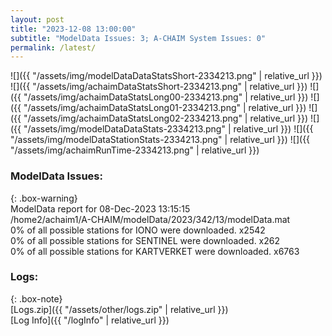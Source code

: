 ```yaml
---
layout: post
title: "2023-12-08 13:00:00"
subtitle: "ModelData Issues: 3; A-CHAIM System Issues: 0"
permalink: /latest/
---
```


![]({{ "/assets/img/modelDataDataStatsShort-2334213.png" | relative_url }})
![]({{ "/assets/img/achaimDataStatsShort-2334213.png" | relative_url }})
![]({{ "/assets/img/achaimDataStatsLong00-2334213.png" | relative_url }})
![]({{ "/assets/img/achaimDataStatsLong01-2334213.png" | relative_url }})
![]({{ "/assets/img/achaimDataStatsLong02-2334213.png" | relative_url }})
![]({{ "/assets/img/modelDataDataStats-2334213.png" | relative_url }})
![]({{ "/assets/img/modelDataStationStats-2334213.png" | relative_url }})
![]({{ "/assets/img/achaimRunTime-2334213.png" | relative_url }})


### ModelData Issues:  
  
{: .box-warning}  
 ModelData report for 08-Dec-2023 13:15:15   
 /home2/achaim1/A-CHAIM/modelData/2023/342/13/modelData.mat   
 0% of all possible stations for IONO were downloaded. x2542   
 0% of all possible stations for SENTINEL were downloaded. x262   
 0% of all possible stations for KARTVERKET were downloaded. x6763   
  


### Logs:  
  
{: .box-note}  
[Logs.zip]({{ "/assets/other/logs.zip" | relative_url }})  
[Log Info]({{ "/logInfo" | relative_url }})  
